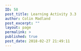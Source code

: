 ```yaml
---
ID: 58
post_title: Learning Activity 3.3
author: Colin Madland
post_excerpt: ""
layout: page
permalink: >
published: true
post_date: 2018-02-27 21:49:11
---
```


